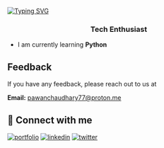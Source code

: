 [![Typing SVG](https://readme-typing-svg.herokuapp.com?font=Fira+Code&weight=600&pause=1000&color=2966F7&width=435&lines=Hi+There+%F0%9F%91%8B%2C+It's+me+Pawan+Chaudhary)](https://git.io/typing-svg)
<h3 align="center"> Tech Enthusiast </h3>

- I am currently learning **Python**

## Feedback

If you have any feedback, please reach out to us at

**Email:** pawanchaudhary77@proton.me


## 🔗 Connect with me
[![portfolio](https://img.shields.io/badge/my_portfolio-000?style=for-the-badge&logo=ko-fi&logoColor=white)](https://chaudharypawan.com.np/)
[![linkedin](https://img.shields.io/badge/linkedin-0A66C2?style=for-the-badge&logo=linkedin&logoColor=white)](https://www.linkedin.com/in/pawan-cdhry/)
[![twitter](https://img.shields.io/badge/twitter-1DA1F2?style=for-the-badge&logo=twitter&logoColor=white)](https://x.com/pawan_cdy)

